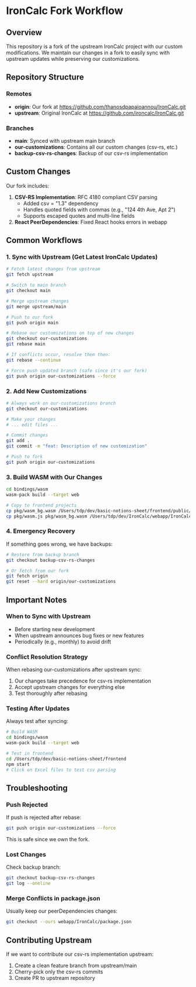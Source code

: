 # IronCalc Fork Workflow

## Overview
This repository is a fork of the upstream IronCalc project with our custom modifications.
We maintain our changes in a fork to easily sync with upstream updates while preserving our customizations.

## Repository Structure

### Remotes
- **origin**: Our fork at https://github.com/thanosdpapaioannou/IronCalc.git
- **upstream**: Original IronCalc at https://github.com/ironcalc/IronCalc.git

### Branches
- **main**: Synced with upstream main branch
- **our-customizations**: Contains all our custom changes (csv-rs, etc.)
- **backup-csv-rs-changes**: Backup of our csv-rs implementation

## Custom Changes
Our fork includes:
1. **CSV-RS Implementation**: RFC 4180 compliant CSV parsing
   - Added csv = "1.3" dependency
   - Handles quoted fields with commas (e.g., "124 4th Ave, Apt 2")
   - Supports escaped quotes and multi-line fields
2. **React PeerDependencies**: Fixed React hooks errors in webapp

## Common Workflows

### 1. Sync with Upstream (Get Latest IronCalc Updates)
```bash
# Fetch latest changes from upstream
git fetch upstream

# Switch to main branch
git checkout main

# Merge upstream changes
git merge upstream/main

# Push to our fork
git push origin main

# Rebase our customizations on top of new changes
git checkout our-customizations
git rebase main

# If conflicts occur, resolve them then:
git rebase --continue

# Force push updated branch (safe since it's our fork)
git push origin our-customizations --force
```

### 2. Add New Customizations
```bash
# Always work on our-customizations branch
git checkout our-customizations

# Make your changes
# ... edit files ...

# Commit changes
git add .
git commit -m "feat: Description of new customization"

# Push to fork
git push origin our-customizations
```

### 3. Build WASM with Our Changes
```bash
cd bindings/wasm
wasm-pack build --target web

# Copy to frontend projects
cp pkg/wasm_bg.wasm /Users/tdp/dev/basic-notions-sheet/frontend/public/
cp pkg/wasm.js pkg/wasm_bg.wasm /Users/tdp/dev/IronCalc/webapp/IronCalc/dist/
```

### 4. Emergency Recovery
If something goes wrong, we have backups:
```bash
# Restore from backup branch
git checkout backup-csv-rs-changes

# Or fetch from our fork
git fetch origin
git reset --hard origin/our-customizations
```

## Important Notes

### When to Sync with Upstream
- Before starting new development
- When upstream announces bug fixes or new features
- Periodically (e.g., monthly) to avoid drift

### Conflict Resolution Strategy
When rebasing our-customizations after upstream sync:
1. Our changes take precedence for csv-rs implementation
2. Accept upstream changes for everything else
3. Test thoroughly after rebasing

### Testing After Updates
Always test after syncing:
```bash
# Build WASM
cd bindings/wasm
wasm-pack build --target web

# Test in frontend
cd /Users/tdp/dev/basic-notions-sheet/frontend
npm start
# Click on Excel files to test csv parsing
```

## Troubleshooting

### Push Rejected
If push is rejected after rebase:
```bash
git push origin our-customizations --force
```
This is safe since we own the fork.

### Lost Changes
Check backup branch:
```bash
git checkout backup-csv-rs-changes
git log --oneline
```

### Merge Conflicts in package.json
Usually keep our peerDependencies changes:
```bash
git checkout --ours webapp/IronCalc/package.json
```

## Contributing Upstream
If we want to contribute our csv-rs implementation upstream:
1. Create a clean feature branch from upstream/main
2. Cherry-pick only the csv-rs commits
3. Create PR to upstream repository